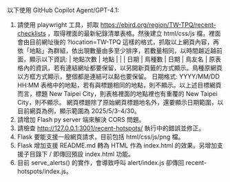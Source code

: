 以下使用 GitHub Copilot Agent/GPT-4.1:

1. 請使用 playwright 工具，抓取 https://ebird.org/region/TW-TPQ/recent-checklists ，取得裡面的最新紀錄清單表格。然後建立 html/css/js 檔，裡面會由目前網址後的 ?location=TW-TPQ 這樣的格式，抓取以上網頁內容，再依「地點」為群組，依出現數量由多至少排序，若數量相同，以時間越近越前面，顯示以下資訊:
| 地點次數 | 地點 |
|         | 日期 | 鳥種數 | 日期 | 鳥友名 |
原表格內的資訊，若有連結網址都要保留，以另開新頁籤的方式顯示。鳥種原網頁以方框方式顯示，整個都是連結可以點也要保留。
日期格式: YYYY/MM/DD HH:MM
表格中的地點，若有與標題相同的地點，則不顯示。以上述目標網頁而言，標題 New Taipei City，則表格裡面的地點裡也有重覆的 New Taipei City，則不顯示。
網頁標題除了原始網頁標題地名外，還要顯示日期範圍，以目前網頁為例，顯示範圍為 2025/5/3-4/30。
2. 請增加 Flash py server 端來解決 CORS 問題。
3. 請檢查 http://127.0.0.1:3001/recent-hotspots/ 執行中的錯誤並修正。
4. Flask 要能支援一般網頁請求，目前包括 html/css/js/png 檔。
5. Flask 增加支援 README.md 轉為 HTML 作為 index.html 的效果。另增加支援子目錄下 / 即傳回預設 index.html 功能。
6. 目前 serve_alerts() 的實作，會導致呼叫 alert/index.js 卻傳回 recent-hotspots/index.js。